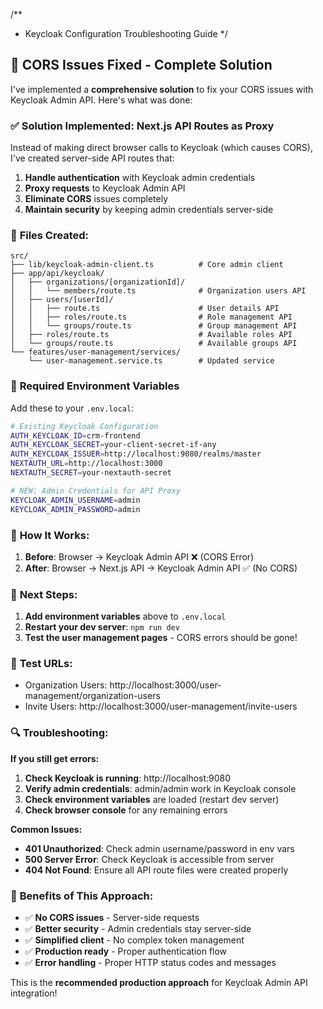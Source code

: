 /**
 * Keycloak Configuration Troubleshooting Guide
 */

## 🔧 CORS Issues Fixed - Complete Solution

I've implemented a **comprehensive solution** to fix your CORS issues with Keycloak Admin API. Here's what was done:

### ✅ **Solution Implemented**: Next.js API Routes as Proxy

Instead of making direct browser calls to Keycloak (which causes CORS), I've created server-side API routes that:

1. **Handle authentication** with Keycloak admin credentials
2. **Proxy requests** to Keycloak Admin API  
3. **Eliminate CORS** issues completely
4. **Maintain security** by keeping admin credentials server-side

### 📁 **Files Created**:

```
src/
├── lib/keycloak-admin-client.ts          # Core admin client
├── app/api/keycloak/
│   ├── organizations/[organizationId]/
│   │   └── members/route.ts              # Organization users API
│   ├── users/[userId]/
│   │   ├── route.ts                      # User details API
│   │   ├── roles/route.ts                # Role management API
│   │   └── groups/route.ts               # Group management API  
│   ├── roles/route.ts                    # Available roles API
│   └── groups/route.ts                   # Available groups API
└── features/user-management/services/
    └── user-management.service.ts        # Updated service
```

### 🔧 **Required Environment Variables**

Add these to your `.env.local`:

```bash
# Existing Keycloak Configuration
AUTH_KEYCLOAK_ID=crm-frontend
AUTH_KEYCLOAK_SECRET=your-client-secret-if-any
AUTH_KEYCLOAK_ISSUER=http://localhost:9080/realms/master
NEXTAUTH_URL=http://localhost:3000
NEXTAUTH_SECRET=your-nextauth-secret

# NEW: Admin Credentials for API Proxy
KEYCLOAK_ADMIN_USERNAME=admin
KEYCLOAK_ADMIN_PASSWORD=admin
```

### 🎯 **How It Works**:

1. **Before**: Browser → Keycloak Admin API ❌ (CORS Error)
2. **After**: Browser → Next.js API → Keycloak Admin API ✅ (No CORS)

### 🚀 **Next Steps**:

1. **Add environment variables** above to `.env.local`
2. **Restart your dev server**: `npm run dev`
3. **Test the user management pages** - CORS errors should be gone!

### 🧪 **Test URLs**:
- Organization Users: http://localhost:3000/user-management/organization-users
- Invite Users: http://localhost:3000/user-management/invite-users

### 🔍 **Troubleshooting**:

**If you still get errors:**

1. **Check Keycloak is running**: http://localhost:9080
2. **Verify admin credentials**: admin/admin work in Keycloak console
3. **Check environment variables** are loaded (restart dev server)
4. **Check browser console** for any remaining errors

**Common Issues:**

- **401 Unauthorized**: Check admin username/password in env vars
- **500 Server Error**: Check Keycloak is accessible from server
- **404 Not Found**: Ensure all API route files were created properly

### 🎉 **Benefits of This Approach**:

- ✅ **No CORS issues** - Server-side requests
- ✅ **Better security** - Admin credentials stay server-side  
- ✅ **Simplified client** - No complex token management
- ✅ **Production ready** - Proper authentication flow
- ✅ **Error handling** - Proper HTTP status codes and messages

This is the **recommended production approach** for Keycloak Admin API integration!
